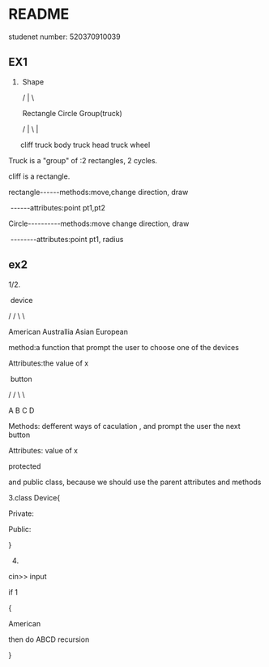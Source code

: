 # README

studenet number: 520370910039

## EX1

1. ​       				               		Shape

   ​			             /                          	   		   		  |											\

   ​				Rectangle 						    				Circle										Group(truck)

   ​		/			|              \											|

   cliff 		truck body	truck head					truck wheel 



Truck is a "group" of :2 rectangles, 2 cycles.   

cliff is a rectangle.

rectangle------methods:move,change direction, draw

​		  ------attributes:point pt1,pt2

Circle----------methods:move change direction, draw

​			 --------attributes:point pt1, radius

## ex2

1/2.

​					device

/       					/					\						\

American		Australlia		Asian				European

method:a function that prompt the user to choose one of the devices

Attributes:the value of x





​								button

/       					/					\						\

A						B						C					D

Methods: defferent ways of caculation , and prompt the user the next button 

  Attributes: value of x 

protected

and public class, because we should use the parent attributes and methods

3.class Device{

Private:

Public:

}

4.

cin>> input

if 1

{

American

then do ABCD recursion

}





